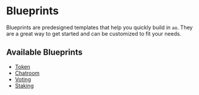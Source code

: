 # Blueprints

Blueprints are predesigned templates that help you quickly build in `ao`. They are a great way to get started and can be customized to fit your needs.

## Available Blueprints

- [Token](token)
- [Chatroom](chatroom)
- [Voting](voting)
- [Staking](staking)
